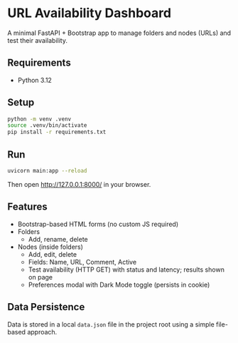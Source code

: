 # URL Availability Dashboard

A minimal FastAPI + Bootstrap app to manage folders and nodes (URLs) and test their availability.

## Requirements
- Python 3.12

## Setup
```bash
python -m venv .venv
source .venv/bin/activate
pip install -r requirements.txt
```

## Run
```bash
uvicorn main:app --reload
```
Then open http://127.0.0.1:8000/ in your browser.

## Features
- Bootstrap-based HTML forms (no custom JS required)
- Folders
  - Add, rename, delete
- Nodes (inside folders)
  - Add, edit, delete
  - Fields: Name, URL, Comment, Active
  - Test availability (HTTP GET) with status and latency; results shown on page
  - Preferences modal with Dark Mode toggle (persists in cookie)

## Data Persistence
Data is stored in a local `data.json` file in the project root using a simple file-based approach.
